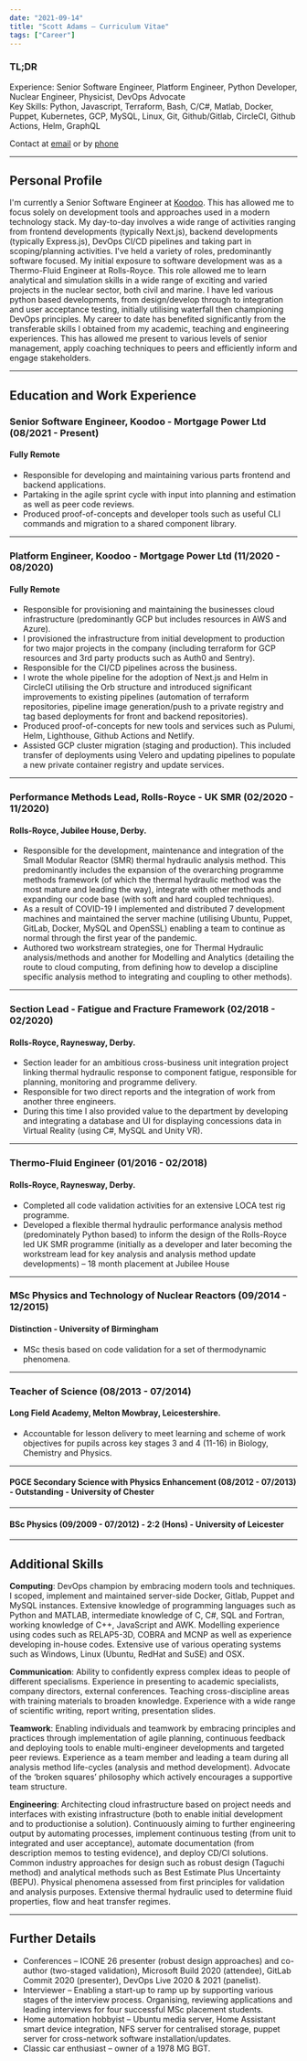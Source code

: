 ```yaml
---
date: "2021-09-14"
title: "Scott Adams – Curriculum Vitae"
tags: ["Career"]
---
```


### TL;DR

Experience: Senior Software Engineer, Platform Engineer, Python Developer, Nuclear Engineer, Physicist, DevOps Advocate\
Key Skills: Python, Javascript, Terraform, Bash, C/C#, Matlab, Docker, Puppet, Kubernetes, GCP, MySQL, Linux, Git, Github/Gitlab, CircleCI, Github Actions, Helm, GraphQL

Contact at [email](mailto:sra405@protonmail.com) or by [phone](tel:+447840579704)

---

## Personal Profile

I'm currently a Senior Software Engineer at [Koodoo](https://koodoo.io/). This has allowed me to focus solely on development tools and approaches used in a modern technology stack.
My day-to-day involves a wide range of activities ranging from frontend developments (typically Next.js), backend developments (typically Express.js), DevOps CI/CD pipelines and taking part in scoping/planning activities.
I've held a variety of roles, predominantly software focused. My initial exposure to software development was as a Thermo-Fluid Engineer at Rolls-Royce. This role allowed me to learn analytical and simulation skills in a wide range of exciting and varied projects in the nuclear sector, both civil and marine.
I have led various python based developments, from design/develop through to integration and user acceptance testing, initially utilising waterfall then championing DevOps principles.
My career to date has benefited significantly from the transferable skills I obtained from my academic, teaching and engineering experiences. This has allowed me present to various levels of senior management, apply coaching techniques to peers and efficiently inform and engage stakeholders.

---

## Education and Work Experience

### Senior Software Engineer, Koodoo - Mortgage Power Ltd (08/2021 - Present)

#### Fully Remote

- Responsible for developing and maintaining various parts frontend and backend applications.
- Partaking in the agile sprint cycle with input into planning and estimation as well as peer code reviews.
- Produced proof-of-concepts and developer tools such as useful CLI commands and migration to a shared component library.

---

### Platform Engineer, Koodoo - Mortgage Power Ltd (11/2020 - 08/2020)

#### Fully Remote

- Responsible for provisioning and maintaining the businesses cloud infrastructure (predominantly GCP but includes resources in AWS and Azure).
- I provisioned the infrastructure from initial development to production for two major projects in the company (including terraform for GCP resources and 3rd party products such as Auth0 and Sentry).
- Responsible for the CI/CD pipelines across the business.
- I wrote the whole pipeline for the adoption of Next.js and Helm in CircleCI utilising the Orb structure and introduced significant improvements to existing pipelines (automation of terraform repositories, pipeline image generation/push to a private registry and tag based deployments for front and backend repositories).
- Produced proof-of-concepts for new tools and services such as Pulumi, Helm, Lighthouse, Github Actions and Netlify.
- Assisted GCP cluster migration (staging and production). This included transfer of deployments using Velero and updating pipelines to populate a new private container registry and update services.

---

### Performance Methods Lead, Rolls-Royce - UK SMR (02/2020 - 11/2020)

#### Rolls-Royce, Jubilee House, Derby.

- Responsible for the development, maintenance and integration of the Small Modular Reactor (SMR) thermal hydraulic analysis method. This predominantly includes the expansion of the overarching programme methods framework (of which the thermal hydraulic method was the most mature and leading the way), integrate with other methods and expanding our code base (with soft and hard coupled techniques).
- As a result of COVID-19 I implemented and distributed 7 development machines and maintained the server machine (utilising Ubuntu, Puppet, GitLab, Docker, MySQL and OpenSSL) enabling a team to continue as normal through the first year of the pandemic.
- Authored two workstream strategies, one for Thermal Hydraulic analysis/methods and another for Modelling and Analytics (detailing the route to cloud computing, from defining how to develop a discipline specific analysis method to integrating and coupling to other methods).

---

### Section Lead - Fatigue and Fracture Framework (02/2018 - 02/2020)

#### Rolls-Royce, Raynesway, Derby.

- Section leader for an ambitious cross-business unit integration project linking thermal hydraulic response to component fatigue, responsible for planning, monitoring and programme delivery.
- Responsible for two direct reports and the integration of work from another three engineers.
- During this time I also provided value to the department by developing and integrating a database and UI for displaying concessions data in Virtual Reality (using C#, MySQL and Unity VR).

---

### Thermo-Fluid Engineer (01/2016 - 02/2018)

#### Rolls-Royce, Raynesway, Derby.

- Completed all code validation activities for an extensive LOCA test rig programme.
- Developed a flexible thermal hydraulic performance analysis method (predominately Python based) to inform the design of the Rolls-Royce led UK SMR programme (initially as a developer and later becoming the workstream lead for key analysis and analysis method update developments) – 18 month placement at Jubilee House

---

### MSc Physics and Technology of Nuclear Reactors (09/2014 - 12/2015)

#### Distinction - University of Birmingham

- MSc thesis based on code validation for a set of thermodynamic phenomena.

---

### Teacher of Science (08/2013 - 07/2014)

#### Long Field Academy, Melton Mowbray, Leicestershire.

- Accountable for lesson delivery to meet learning and scheme of work objectives for pupils across key stages 3 and 4 (11-16) in Biology, Chemistry and Physics.

---

#### PGCE Secondary Science with Physics Enhancement (08/2012 - 07/2013) - Outstanding - University of Chester

---

#### BSc Physics (09/2009 - 07/2012) - 2:2 (Hons) - University of Leicester

---

## Additional Skills

**Computing**: DevOps champion by embracing modern tools and techniques. I scoped, implement and maintained server-side Docker, Gitlab, Puppet and MySQL instances.
Extensive knowledge of programming languages such as Python and MATLAB, intermediate knowledge of C, C#, SQL and Fortran, working knowledge of C++, JavaScript and AWK.
Modelling experience using codes such as RELAP5-3D, COBRA and MCNP as well as experience developing in-house codes.
Extensive use of various operating systems such as Windows, Linux (Ubuntu, RedHat and SuSE) and OSX.

**Communication**: Ability to confidently express complex ideas to people of different specialisms.
Experience in presenting to academic specialists, company directors, external conferences.
Teaching cross-discipline areas with training materials to broaden knowledge.
Experience with a wide range of scientific writing, report writing, presentation slides.

**Teamwork**: Enabling individuals and teamwork by embracing principles and practices through implementation of agile planning, continuous feedback and deploying tools to enable multi-engineer developments and targeted peer reviews.
Experience as a team member and leading a team during all analysis method life-cycles (analysis and method development).
Advocate of the ‘broken squares’ philosophy which actively encourages a supportive team structure.

**Engineering**: Architecting cloud infrastructure based on project needs and interfaces with existing infrastructure (both to enable initial development and to productionise a solution).
Continuously aiming to further engineering output by automating processes, implement continuous testing (from unit to integrated and user acceptance), automate documentation (from description memos to testing evidence), and deploy CD/CI solutions.
Common industry approaches for design such as robust design (Taguchi method) and analytical methods such as Best Estimate Plus Uncertainty (BEPU).
Physical phenomena assessed from first principles for validation and analysis purposes.
Extensive thermal hydraulic used to determine fluid properties, flow and heat transfer regimes.

---

## Further Details

- Conferences – ICONE 26 presenter (robust design approaches) and co-author (two-staged validation), Microsoft Build 2020 (attendee), GitLab Commit 2020 (presenter), DevOps Live 2020 & 2021 (panelist).
- Interviewer – Enabling a start-up to ramp up by supporting various stages of the interview process. Organising, reviewing applications and leading interviews for four successful MSc placement students.
- Home automation hobbyist – Ubuntu media server, Home Assistant smart device integration, NFS server for centralised storage, puppet server for cross-network software installation/updates.
- Classic car enthusiast – owner of a 1978 MG BGT.
